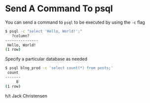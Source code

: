 # Send A Command To psql

You can send a command to `psql` to be executed by using the `-c` flag

```bash
$ psql -c "select 'Hello, World!';"
   ?column?
---------------
 Hello, World!
(1 row)
```

Specify a particular database as needed

```bash
$ psql blog_prod -c 'select count(*) from posts;'
 count 
-------
     8 
(1 row)
```

h/t Jack Christensen
